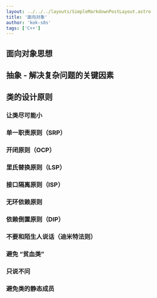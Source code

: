 ```yaml
---
layout: ../../../layouts/SimpleMarkdownPostLayout.astro
title: '面向对象'
author: 'kok-s0s'
tags: ['C++']
---
```


## 面向对象思想

## 抽象 - 解决复杂问题的关键因素

## 类的设计原则

### 让类尽可能小

### 单一职责原则（SRP）

### 开闭原则（OCP）

### 里氏替换原则（LSP）

### 接口隔离原则（ISP）

### 无环依赖原则

### 依赖倒置原则（DIP）

### 不要和陌生人说话（迪米特法则）

### 避免 “贫血类”

### 只说不问

### 避免类的静态成员
